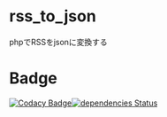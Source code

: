 # rss_to_json
phpでRSSをjsonに変換する

# Badge
[![Codacy Badge](https://api.codacy.com/project/badge/Grade/31f0e808359440d28dffbff6173cb28d)](https://www.codacy.com/manual/ishi720/rss_to_json?utm_source=github.com&amp;utm_medium=referral&amp;utm_content=ishi720/rss_to_json&amp;utm_campaign=Badge_Grade)[![dependencies Status](https://david-dm.org/ishi720/rss_to_json/status.svg)](https://david-dm.org/ishi720/rss_to_json)
